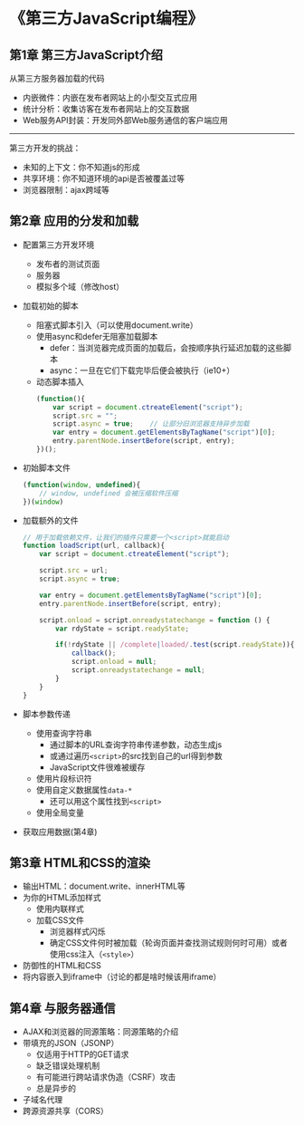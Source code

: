# 《第三方JavaScript编程》
## 第1章 第三方JavaScript介绍
从第三方服务器加载的代码

* 内嵌微件：内嵌在发布者网站上的小型交互式应用
* 统计分析：收集访客在发布者网站上的交互数据
* Web服务API封装：开发同外部Web服务通信的客户端应用

---
第三方开发的挑战：
* 未知的上下文：你不知道js的形成
* 共享环境：你不知道环境的api是否被覆盖过等
* 浏览器限制：ajax跨域等

## 第2章 应用的分发和加载
* 配置第三方开发环境
    * 发布者的测试页面
    * 服务器
    * 模拟多个域（修改host）
* 加载初始的脚本
    * 阻塞式脚本引入（可以使用document.write）
    * 使用async和defer无阻塞加载脚本
        * defer：当浏览器完成页面的加载后，会按顺序执行延迟加载的这些脚本
        * async：一旦在它们下载完毕后便会被执行（ie10+）
    * 动态脚本插入
        ```javascript
        (function(){
            var script = document.ctreateElement("script");
            script.src = "";
            script.async = true;    // 让部分旧浏览器支持异步加载
            var entry = document.getElementsByTagName("script")[0];
            entry.parentNode.insertBefore(script, entry);
        })();
        ```
* 初始脚本文件
    ```javascript
    (function(window, undefined){
        // window, undefined 会被压缩软件压缩
    })(window)
    ```
* 加载额外的文件
    ```javascript
    // 用于加载依赖文件，让我们的插件只需要一个<script>就能启动
    function loadScript(url, callback){
        var script = document.ctreateElement("script");

        script.src = url;
        script.async = true;

        var entry = document.getElementsByTagName("script")[0];
        entry.parentNode.insertBefore(script, entry);

        script.onload = script.onreadystatechange = function () {
            var rdyState = script.readyState;

            if(!rdyState || /complete|loaded/.test(script.readyState)){
                callback();
                script.onload = null;
                script.onreadystatechange = null;
            }
        }
    }
    ```
* 脚本参数传递
    * 使用查询字符串
        * 通过脚本的URL查询字符串传递参数，动态生成js
        * 或通过遍历```<script>```的src找到自己的url得到参数
        * JavaScript文件很难被缓存
    * 使用片段标识符
    * 使用自定义数据属性```data-*```
        * 还可以用这个属性找到```<script>```
    * 使用全局变量

* 获取应用数据(第4章)

## 第3章 HTML和CSS的渲染
* 输出HTML：document.write、innerHTML等
* 为你的HTML添加样式
    * 使用内联样式
    * 加载CSS文件
        * 浏览器样式闪烁
        * 确定CSS文件何时被加载（轮询页面并查找测试规则何时可用）或者使用css注入（```<style>```）
* 防御性的HTML和CSS
* 将内容嵌入到iframe中（讨论的都是啥时候该用iframe）

## 第4章 与服务器通信
* AJAX和浏览器的同源策略：同源策略的介绍
* 带填充的JSON（JSONP）
    * 仅适用于HTTP的GET请求
    * 缺乏错误处理机制
    * 有可能进行跨站请求伪造（CSRF）攻击
    * 总是异步的
* 子域名代理
* 跨源资源共享（CORS）
